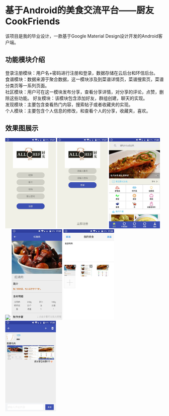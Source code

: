 # 基于Android的美食交流平台——厨友CookFriends
该项目是我的毕业设计，一款基于Google Material Design设计开发的Android客户端。

## 功能模块介绍
登录注册模块：用户名+密码进行注册和登录，数据存储在云后台和环信后台。</br>
食谱模块：数据来源于聚合数据，这一模块涉及到菜谱详情页，菜谱搜索页，菜谱分类页等一系列页面。</br>
社区模块：用户可在这一模块发布分享，查看分享详情，对分享的评论，点赞，删除这些功能。
好友模块：该模块包含添加好友，群组创建，聊天的实现。</br>
发现模块：主要包含查看热门内容，搜索帖子或者收藏夹的实现。</br>
个人模块：主要包含个人信息的修改，和查看个人的分享，收藏夹，喜欢。</br>

## 效果图展示
<p><img src="img/20180710171128.png" width="32%" />
<img src="img/20180710171200.png" width="32%" />
<img src="img/20180710171257.png" width="32%" />
<img src="Screenshot_2018-05-31-17-28-46.jpg" width="32%" />
<img src="img/Screenshot_2018-05-31-17-29-44.jpg" width="32%" />
<img src="img/20180710171304.png" width="32%" />
<img src="img/20181.jpg" width="32%" />
</p>

